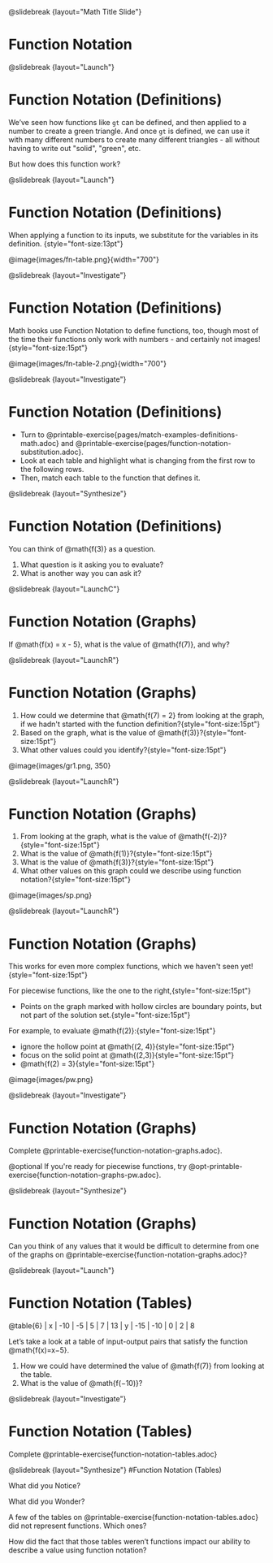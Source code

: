 @slidebreak
{layout="Math Title Slide"}
# Function Notation

<!--
To learn more about how to use PearDeck, and how to view the embedded links on these slides without going into present mode visit https://help.peardeck.com/en
-->
@slidebreak
{layout="Launch"}
# Function Notation (Definitions)
 
 We’ve seen how functions like `gt` can be defined, and then applied to a number to create a green triangle. And once `gt` is defined, we can use it with many different numbers to create many different triangles - all without having to write out "solid", "green", etc.

But how does this function work?


@slidebreak
{layout="Launch"}
# Function Notation (Definitions)

When applying a function to its inputs, we substitute for the variables in its definition. {style="font-size:13pt"}


@image{images/fn-table.png}{width="700"}

@slidebreak
{layout="Investigate"}
# Function Notation (Definitions)

Math books use Function Notation to define functions, too, though most of the time their functions only work with numbers - and certainly not images! {style="font-size:15pt"}

@image{images/fn-table-2.png}{width="700"}


@slidebreak
{layout="Investigate"}
# Function Notation (Definitions)

- Turn to @printable-exercise{pages/match-examples-definitions-math.adoc} and @printable-exercise{pages/function-notation-substitution.adoc}.
- Look at each table and highlight what is changing from the first row to the following rows.
- Then, match each table to the function that defines it.

<!--
You may also want to have students complete @opt-online-exercise{https://teacher.desmos.com/activitybuilder/custom/60aa5c452505ed0802bfff38, Matching Examples & Function Definitions (Math)}
-->

@slidebreak
{layout="Synthesize"}
# Function Notation (Definitions)

You can think of @math{f(3)} as a question.
1. What question is it asking you to evaluate?
1. What is another way you can ask it?


<!--
You can think of @math{f(3)} as a question.
1. _What is the value of @math{x + 8} when @math{x} is 3?_
1. _What is @math{3 + 8}?_
-->

@slidebreak
{layout="LaunchC"}
# Function Notation (Graphs)

If @math{f(x) = x - 5}, what is the value of @math{f(7)}, and why?

<!--
@math{f(7) = 2} because @math{7 - 5 = 2}.
-->

@slidebreak
{layout="LaunchR"}
# Function Notation (Graphs)

1. How could we determine that @math{f(7) = 2} from looking at the graph, if we hadn't started with the function definition?{style="font-size:15pt"}
1. Based on the graph, what is the value of @math{f(3)}?{style="font-size:15pt"}
1. What other values could you identify?{style="font-size:15pt"}

@image{images/gr1.png, 350}


<!--
1. _We could have looked for a point whose x-coordinate was 2 and found the point (7, 2), the y-value is 2, which tells us that the output of the function when x is 7 is 2._
1. _-2_
-->

@slidebreak
{layout="LaunchR"}
# Function Notation (Graphs)

1. From looking at the graph, what is the value of @math{f(-2)}?{style="font-size:15pt"}
1. What is the value of @math{f(1)}?{style="font-size:15pt"}
1. What is the value of @math{f(3)}?{style="font-size:15pt"}
1. What other values on this graph could we describe using function notation?{style="font-size:15pt"}

@image{images/sp.png}


<!--
1. _-4_
1. _2_
1. _There isn't one! It's undefined._
1. _Answers will vary... for example, @math{f(-1) = 4} ...or... @math{f(2) = 4}_
-->

@slidebreak
{layout="LaunchR"}	
# Function Notation (Graphs)

This works for even more complex functions, which we haven't seen yet!{style="font-size:15pt"}

For piecewise functions, like the one to the right,{style="font-size:15pt"}
* Points on the graph marked with hollow circles are boundary points, but not part of the solution set.{style="font-size:15pt"} 

For example, to evaluate @math{f(2)}:{style="font-size:15pt"}

* ignore the hollow point at @math{(2, 4)}{style="font-size:15pt"} 
* focus on the solid point at @math{(2,3)}{style="font-size:15pt"}
* @math{f(2) = 3}{style="font-size:15pt"}

@image{images/pw.png}


@slidebreak
{layout="Investigate"}
# Function Notation (Graphs)

Complete @printable-exercise{function-notation-graphs.adoc}.

@optional If you're ready for piecewise functions, try @opt-printable-exercise{function-notation-graphs-pw.adoc}.

@slidebreak
{layout="Synthesize"}
# Function Notation (Graphs)

Can you think of any values that it would be difficult to determine from one of the graphs on @printable-exercise{function-notation-graphs.adoc}?

<!--
It would be hard to be precise for many of the points on the graphs that curve. For example, f(4) on the second graph would have to be a decimal value and it’s hard to know exactly what the decimal should be without a function definition to evaluate.
-->

@slidebreak
{layout="Launch"}
# Function Notation (Tables)

@table{6}
| x | -10 | -5  | 5 | 7 | 13
| y | -15 | -10 | 0 | 2 | 8

Let’s take a look at a table of input-output pairs that satisfy the function @math{f(x)=x−5}.

1. How we could have determined the value of @math{f(7)} from looking at the table.
1. What is the value of @math{f(−10)}?

<!--
1. _We'd find where the x-value is 7 and see that the corresponding y-value is 2._
1. _@math{-15}_
-->

@slidebreak
{layout="Investigate"}
# Function Notation (Tables)

Complete @printable-exercise{function-notation-tables.adoc}

@slidebreak
{layout="Synthesize"}
#Function Notation (Tables)

What did you Notice?

What did you Wonder?

A few of the tables on @printable-exercise{function-notation-tables.adoc} did not represent functions. Which ones?

How did the fact that those tables weren’t functions impact our ability to describe a value using function notation?


<!-- 
* Which tables didn't represent functions? _The last one in the top row, the last one in the middle row and the 3rd one in the bottom row_
* How did the fact that those tables weren’t functions impact our ability to describe a value using function notation? _When x appeared more than once in the table and was associated with different outputs, it wasn’t clear what number the expression should evaluate to._
-->
